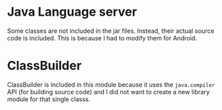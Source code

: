 # Java Language server

Some classes are not included in the jar files. Instead, their actual source code is included. This
is because I had to modify them for Android.

# ClassBuilder

ClassBuilder is included in this module because it uses the `java.compiler` API (for building source
code) and I did not want to create a new library module for that single classs.